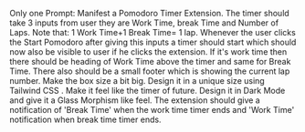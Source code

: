 Only one Prompt: Manifest a Pomodoro Timer Extension. The timer should take 3 inputs from user they are Work Time, break Time and Number of Laps. Note that: 1 Work Time+1 Break Time= 1 lap. Whenever the user clicks the Start Pomodoro after giving this inputs a timer should start which should now also be visible to user if he clicks the extension. If it's work time then there should be heading of Work Time above the timer and same for Break Time. There also should be a small footer which is showing the current lap number. Make the box size a bit big. Design it in a unique size using Tailwind CSS . Make it feel like the timer of future. Design it in Dark Mode and give it a Glass Morphism like feel.  The extension should give a notification of 'Break Time' when the work time timer ends and 'Work Time' notification when break time timer ends.
